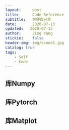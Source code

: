 ```yaml
---
layout:     post
title:      Code Reference
subtitle:   方便自己查
date:       2020-07-13
updated:   2020-07-13
author:     Jing Yang
stickie:    false
header-img: img/scene5.jpg
catalog: true
tags:
    - Self
	- Code
---
```


## 库Numpy



## 库Pytorch



## 库Matplot

